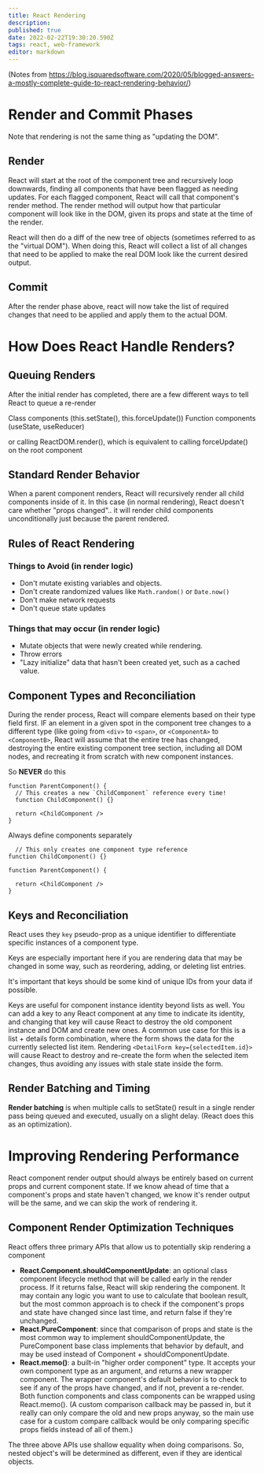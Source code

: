 ```yaml
---
title: React Rendering
description: 
published: true
date: 2022-02-22T19:30:20.590Z
tags: react, web-framework
editor: markdown
---
```


(Notes from https://blog.isquaredsoftware.com/2020/05/blogged-answers-a-mostly-complete-guide-to-react-rendering-behavior/)

# Render and Commit Phases
Note that rendering is not the same thing as "updating the DOM".
## Render
React will start at the root of the component tree and recursively loop downwards, finding all components that have been flagged as needing updates. For each flagged component, React will call that component's render method. The render method will output how that particular component will look like in the DOM, given its props and state at the time of the render.

React will then do a diff of the new tree of objects (sometimes referred to as the "virtual DOM"). When doing this, React will collect a list of all changes that need to be applied to make the real DOM look like the current desired output.
## Commit
After the render phase above, react will now take the list of required changes that need to be applied and apply them to the actual DOM.

# How Does React Handle Renders?
## Queuing Renders
After the initial render has completed, there are a few different ways to tell React to queue a re-render

Class components (this.setState(), this.forceUpdate())
Function components (useState, useReducer)

or calling ReactDOM.render(<App />), which is equivalent to calling forceUpdate() on the root component

## Standard Render Behavior
When a parent component renders, React will recursively render all child components inside of it. 
In this case (in normal rendering), React doesn't care whether "props changed".. it will render child components unconditionally just because the parent rendered.

## Rules of React Rendering
### Things to Avoid (in render logic)
* Don't mutate existing variables and objects.
* Don't create randomized values like `Math.random()` or `Date.now()`
* Don't make network requests
* Don't queue state updates
### Things that may occur (in render logic)
* Mutate objects that were newly created while rendering.
* Throw errors
* "Lazy initialize" data that hasn't been created yet, such as a cached value.

## Component Types and Reconciliation

During the render process, React will compare elements based on their type field first. IF an element in a given spot in the component tree changes to a different type (like going from `<div>` to `<span>`, or `<ComponentA>` to `<ComponentB>`, React will assume that the entire tree has changed, destroying the entire existing component tree section, including all DOM nodes, and recreating it from scratch with new component instances.

So **NEVER** do this

```
function ParentComponent() {
  // This creates a new `ChildComponent` reference every time!
  function ChildComponent() {}
  
  return <ChildComponent />
}
```

Always define components separately

```
  // This only creates one component type reference
function ChildComponent() {}
  
function ParentComponent() {

  return <ChildComponent />
}
```

## Keys and Reconciliation
React uses they `key` pseudo-prop as a unique identifier to differentiate specific instances of a component type. 

Keys are especially important here if you are rendering data that may be changed in some way, such as reordering, adding, or deleting list entries.

It's important that keys should be some kind of unique IDs from your data if possible. 

Keys are useful for component instance identity beyond lists as well. You can add a key to any React component at any time to indicate its identity, and changing that key will cause React to destroy the old component instance and DOM and create new ones. A common use case for this is a list + details form combination, where the form shows the data for the currently selected list item. Rendering `<DetailForm key={selectedItem.id}>` will cause React to destroy and re-create the form when the selected item changes, thus avoiding any issues with stale state inside the form.
  
## Render Batching and Timing
**Render batching** is when multiple calls to setState() result in a single render pass being queued and executed, usually on a slight delay. (React does this as an optimization).

# Improving Rendering Performance
React component render output should always be entirely based on current props and current component state. If we know ahead of time that a component's props and state haven't changed, we know it's render output will be the same, and we can skip the work of rendering it.


## Component Render Optimization Techniques
React offers three primary APIs that allow us to potentially skip rendering a component

* **React.Component.shouldComponentUpdate**: an optional class component lifecycle method that will be called early in the render process. If it returns false, React will skip rendering the component. It may contain any logic you want to use to calculate that boolean result, but the most common approach is to check if the component's props and state have changed since last time, and return false if they're unchanged.
* **React.PureComponent**: since that comparison of props and state is the most common way to implement shouldComponentUpdate, the PureComponent base class implements that behavior by default, and may be used instead of Component + shouldComponentUpdate.
* **React.memo()**: a built-in "higher order component" type. It accepts your own component type as an argument, and returns a new wrapper component. The wrapper component's default behavior is to check to see if any of the props have changed, and if not, prevent a re-render. Both function components and class components can be wrapped using React.memo(). (A custom comparison callback may be passed in, but it really can only compare the old and new props anyway, so the main use case for a custom compare callback would be only comparing specific props fields instead of all of them.)

The three above APIs use shallow equality when doing comparisons. So, nested object's will be determined as different, even if they are identical objects. 